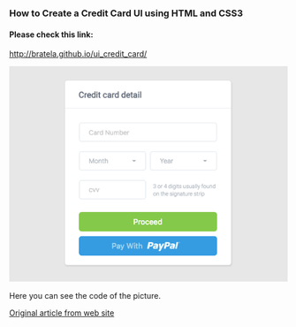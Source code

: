 ### How to Create a Credit Card UI using HTML and CSS3

#### Please check this link:

http://bratela.github.io/ui_credit_card/

![Template credit card payment.](css-3.png)

Here you can see the code of the picture.

[Original article from web site](http://designmodo.com/create-credit-card-ui/)
